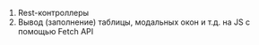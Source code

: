 
1. Rest-контроллеры
2. Вывод (заполнение) таблицы, модальных окон и т.д. на JS c помощью Fetch API
